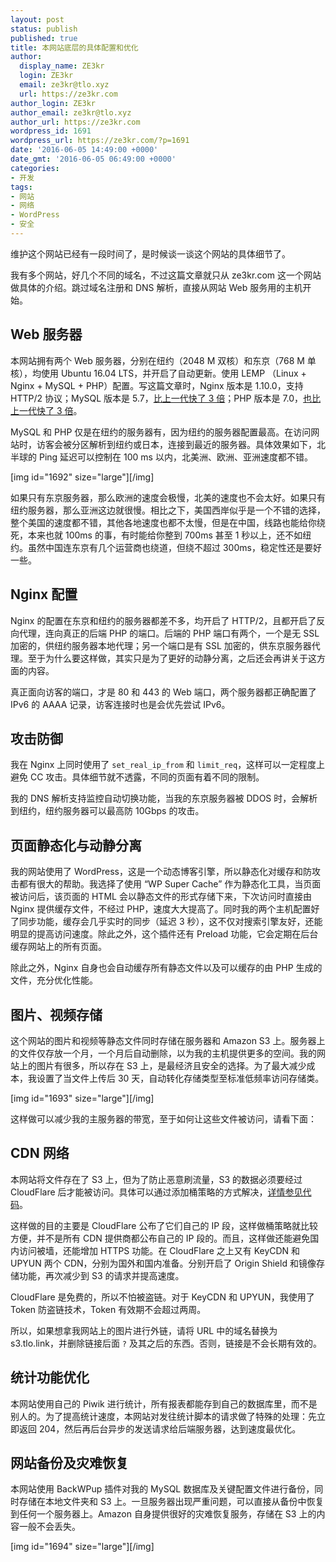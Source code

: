 ```yaml
---
layout: post
status: publish
published: true
title: 本网站底层的具体配置和优化
author:
  display_name: ZE3kr
  login: ZE3kr
  email: ze3kr@tlo.xyz
  url: https://ze3kr.com
author_login: ZE3kr
author_email: ze3kr@tlo.xyz
author_url: https://ze3kr.com
wordpress_id: 1691
wordpress_url: https://ze3kr.com/?p=1691
date: '2016-06-05 14:49:00 +0000'
date_gmt: '2016-06-05 06:49:00 +0000'
categories:
- 开发
tags:
- 网站
- 网络
- WordPress
- 安全
---
```

<p>维护这个网站已经有一段时间了，是时候谈一谈这个网站的具体细节了。</p>
<p>我有多个网站，好几个不同的域名，不过这篇文章就只从 ze3kr.com 这一个网站做具体的介绍。跳过域名注册和 DNS 解析，直接从网站 Web 服务用的主机开始。<!--more--></p>
<h2>Web 服务器</h2>
<p>本网站拥有两个 Web 服务器，分别在纽约（2048 M 双核）和东京（768 M 单核），均使用 Ubuntu 16.04 LTS，并开启了自动更新。使用 LEMP （Linux + Nginx + MySQL + PHP）配置。写这篇文章时，Nginx 版本是 1.10.0，支持 HTTP/2 协议；MySQL 版本是 5.7，<a href="https://www.mysql.com/why-mysql/benchmarks/" target="_blank">比上一代快了 3 倍</a>；PHP 版本是 7.0，<a href="https://www.zend.com/en/resources/php7_infographic" target="_blank">也比上一代快了 3 倍</a>。</p>
<p>MySQL 和 PHP 仅是在纽约的服务器有，因为纽约的服务器配置最高。在访问网站时，访客会被分区解析到纽约或日本，连接到最近的服务器。具体效果如下，北半球的 Ping 延迟可以控制在 100 ms 以内，北美洲、欧洲、亚洲速度都不错。</p>
<p>[img id="1692" size="large"][/img]</p>
<p>如果只有东京服务器，那么欧洲的速度会极慢，北美的速度也不会太好。如果只有纽约服务器，那么亚洲这边就很慢。相比之下，美国西岸似乎是一个不错的选择，整个美国的速度都不错，其他各地速度也都不太慢，但是在中国，线路也能给你绕死，本来也就 100ms 的事，有时能给你整到 700ms 甚至 1 秒以上，还不如纽约。虽然中国连东京有几个运营商也绕道，但绕不超过 300ms，稳定性还是要好一些。</p>
<h2>Nginx 配置</h2>
<p>Nginx 的配置在东京和纽约的服务器都差不多，均开启了 HTTP/2，且都开启了反向代理，连向真正的后端 PHP 的端口。后端的 PHP 端口有两个，一个是无 SSL 加密的，供纽约服务器本地代理；另一个端口是有 SSL 加密的，供东京服务器代理。至于为什么要这样做，其实只是为了更好的动静分离，之后还会再讲关于这方面的内容。</p>
<p>真正面向访客的端口，才是 80 和 443 的 Web 端口，两个服务器都正确配置了 IPv6 的 AAAA 记录，访客连接时也是会优先尝试 IPv6。</p>
<h2>攻击防御</h2>
<p>我在 Nginx 上同时使用了 <code>set_real_ip_from</code> 和 <code>limit_req</code>，这样可以一定程度上避免 CC 攻击。具体细节就不透露，不同的页面有着不同的限制。</p>
<p>我的 DNS 解析支持监控自动切换功能，当我的东京服务器被 DDOS 时，会解析到纽约，纽约服务器可以最高防 10Gbps 的攻击。</p>
<h2>页面静态化与动静分离</h2>
<p>我的网站使用了 WordPress，这是一个动态博客引擎，所以静态化对缓存和防攻击都有很大的帮助。我选择了使用 “WP Super Cache” 作为静态化工具，当页面被访问后，该页面的 HTML 会以静态文件的形式存储下来，下次访问时直接由 Nginx 提供缓存文件，不经过 PHP，速度大大提高了。同时我的两个主机配置好了同步功能，缓存会几乎实时的同步（延迟 3 秒），这不仅对搜索引擎友好，还能明显的提高访问速度。除此之外，这个插件还有 Preload 功能，它会定期在后台缓存网站上的所有页面。</p>
<p>除此之外，Nginx 自身也会自动缓存所有静态文件以及可以缓存的由 PHP 生成的文件，充分优化性能。</p>
<h2>图片、视频存储</h2>
<p>这个网站的图片和视频等静态文件同时存储在服务器和 Amazon S3 上。服务器上的文件仅存放一个月，一个月后自动删除，以为我的主机提供更多的空间。我的网站上的图片有很多，所以存在 S3 上，是最经济且安全的选择。为了最大减少成本，我设置了当文件上传后 30 天，自动转化存储类型至<label class="lifecycle-rule-modal-checkbox-label" for="goldilocks-checkbox">标准低频率访问存储类。</label></p>
<p>[img id="1693" size="large"][/img]</p>
<p>这样做可以减少我的主服务器的带宽，至于如何让这些文件被访问，请看下面：</p>
<h2>CDN 网络</h2>
<p>本网站将文件存在了 S3 上，但为了防止恶意刷流量，S3 的数据必须要经过 CloudFlare 后才能被访问。具体可以通过添加桶策略的方式解决，<a href="https://git.tlo.xyz/snippets/1" target="_blank">详情参见代码</a>。</p>
<p>这样做的目的主要是 CloudFlare 公布了它们自己的 IP 段，这样做桶策略就比较方便，并不是所有 CDN 提供商都公布自己的 IP 段的。而且，这样做还能避免国内访问被墙，还能增加 HTTPS 功能。在 CloudFlare 之上又有 KeyCDN 和 UPYUN 两个 CDN，分别为国外和国内准备。分别开启了 Origin Shield 和镜像存储功能，再次减少到 S3 的请求并提高速度。</p>
<p>CloudFlare 是免费的，所以不怕被盗链。对于 KeyCDN 和 UPYUN，我使用了 Token 防盗链技术，Token 有效期不会超过两周。</p>
<p>所以，如果想拿我网站上的图片进行外链，请将 URL 中的域名替换为 s3.tlo.link，并删除链接后面 <code>?</code> 及其之后的东西。否则，链接是不会长期有效的。</p>
<h2>统计功能优化</h2>
<p>本网站使用自己的 Piwik 进行统计，所有报表都能存到自己的数据库里，而不是别人的。为了提高统计速度，本网站对发往统计脚本的请求做了特殊的处理：先立即返回 204，然后再后台异步的发送请求给后端服务器，达到速度最优化。</p>
<h2>网站备份及灾难恢复</h2>
<p>本网站使用 BackWPup 插件对我的 MySQL 数据库及关键配置文件进行备份，同时存储在本地文件夹和 S3 上。一旦服务器出现严重问题，可以直接从备份中恢复到任何一个服务器上。Amazon 自身提供很好的灾难恢复服务，存储在 S3 上的内容一般不会丢失。</p>
<p>[img id="1694" size="large"][/img]</p>
